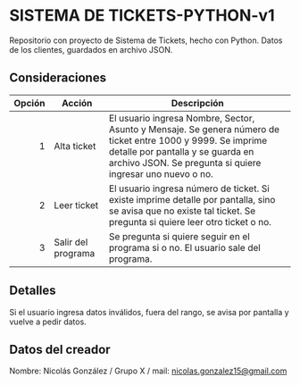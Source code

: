# SISTEMA DE TICKETS-PYTHON-v1
Repositorio con proyecto de Sistema de Tickets, hecho con Python. Datos de los clientes, guardados en archivo JSON.

## Consideraciones
| Opción | Acción | Descripción |
|-----:|-----------|-------------|
|     1| Alta ticket | El usuario ingresa Nombre, Sector, Asunto y Mensaje. Se genera número de ticket entre 1000 y 9999. Se imprime detalle por pantalla y se guarda en archivo JSON. Se pregunta si quiere ingresar uno nuevo o no.|
|     2| Leer ticket | El usuario ingresa número de ticket. Si existe imprime detalle por pantalla, sino se avisa que no existe tal ticket. Se pregunta si quiere leer otro ticket o no.|
|     3| Salir del programa | Se pregunta si quiere seguir en el programa si o no. El usuario sale del programa.|

## Detalles
Si el usuario ingresa datos inválidos, fuera del rango, se avisa por pantalla y vuelve a pedir datos.

## Datos del creador
Nombre: Nicolás González / Grupo X / mail: nicolas.gonzalez15@gmail.com
